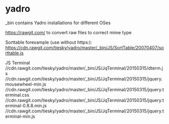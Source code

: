 yadro
=====

_bin contains Yadro installations for different OSes

https://rawgit.com/ to convert raw files to correct mime type

Sorttable forexample (use without https:):
https://cdn.rawgit.com/tiesky/yadro/master/_bin/JS/SortTable/20070407/sorttable.js

JS Terminal
//cdn.rawgit.com/tiesky/yadro/master/_bin/JS/JqTerminal/20150315/dterm.js
//cdn.rawgit.com/tiesky/yadro/master/_bin/JS/JqTerminal/20150315/jquery.mousewheel-min.js
//cdn.rawgit.com/tiesky/yadro/master/_bin/JS/JqTerminal/20150315/jquery.terminal.css
//cdn.rawgit.com/tiesky/yadro/master/_bin/JS/JqTerminal/20150315/jquery.terminal-0.8.8.min.js
//cdn.rawgit.com/tiesky/yadro/master/_bin/JS/JqTerminal/20150315/jquery.terminal-min.js
